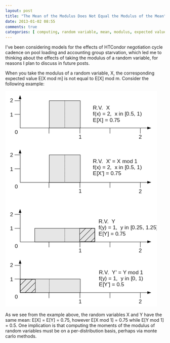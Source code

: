 ```yaml
---
layout: post
title: "The Mean of the Modulus Does Not Equal the Modulus of the Mean"
date: 2013-01-02 08:55
comments: true
categories: [ computing, random variable, mean, modulus, expected value ]
---
```


I've been considering models for the effects of HTCondor negotiation cycle cadence on pool loading and accounting group starvation, which led me to thinking about the effects of taking the modulus of a random variable, for reasons I plan to discuss in future posts.

When you take the modulus of a random variable, X, the corresponding expected value E[X mod m] is not equal to E[X] mod m.  Consider the following example:

![Random Variable Images](/assets/images/rv_modulus_mean.png "An example demonstrating that E[X mod m] != E[X] mod m")

As we see from the example above, the random variables X and Y have the same mean:  E[X] = E[Y] = 0.75, however E[X mod 1] = 0.75 while E[Y mod 1] = 0.5.  One implication is that computing the moments of the modulus of random variables must be on a per-distribution basis, perhaps via monte carlo methods.
